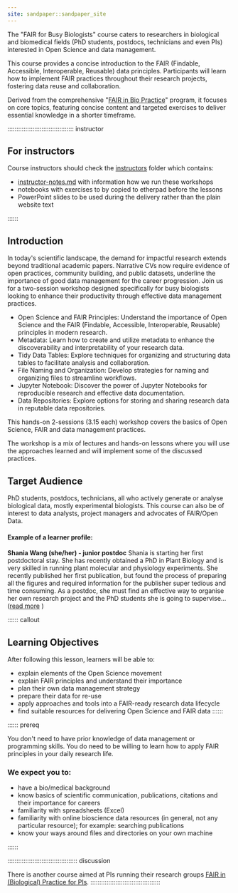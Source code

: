 ```yaml
---
site: sandpaper::sandpaper_site
---
```


The "FAIR for Busy Biologists" course caters to researchers in biological and biomedical fields (PhD students, postdocs, technicians and even PIs) interested in Open Science and data management.

This course provides a concise introduction to the FAIR (Findable, Accessible, Interoperable, Reusable) data principles.  Participants will learn how to implement FAIR practices throughout their research projects, fostering data reuse and collaboration.


Derived from the comprehensive "[FAIR in Bio Practice](https://carpentries-incubator.github.io/fair-bio-practice/)" program, it focuses on core topics, featuring concise content and targeted exercises to deliver essential knowledge in a shorter timeframe.

::::::::::::::::::::::::::::::::::::: instructor  

## For instructors

Course instructors should check the [instructors](https://github.com/carpentries-incubator/fair-for-busy-biologists/tree/main/instructors) folder which contains:

* [instructor-notes.md](https://github.com/carpentries-incubator/fair-for-busy-biologists/blob/main/instructors/instructor-notes.md) with information how we run these workshops
* notebooks with exercises to by copied to etherpad before the lessons
* PowerPoint slides to be used during the delivery rather than the plain website text

::::::

## Introduction

In today's scientific landscape, the demand for impactful research extends beyond traditional academic papers. Narrative CVs now require evidence of open practices, community building, and public datasets, underline the importance of good data management for the career progression. Join us for a two-session workshop designed specifically for busy biologists looking to enhance their productivity through effective data management practices.

- Open Science and FAIR Principles: Understand the importance of Open Science and the FAIR (Findable, Accessible, Interoperable, Reusable) principles in modern research.
- Metadata: Learn how to create and utilize metadata to enhance the discoverability and interpretability of your research data.
- Tidy Data Tables: Explore techniques for organizing and structuring data tables to facilitate analysis and collaboration.
- File Naming and Organization: Develop strategies for naming and organizing files to streamline workflows.
- Jupyter Notebook: Discover the power of Jupyter Notebooks for reproducible research and effective data documentation.
- Data Repositories: Explore options for storing and sharing research data in reputable data repositories.



This hands-on 2-sessions (3.15 each) workshop covers the basics of Open Science, FAIR and data management practices. 

The workshop is a mix of lectures and hands-on lessons where you will use the approaches learned and will implement some of the discussed practices. 

## Target Audience

PhD students, postdocs, technicians, all who actively generate or analyse biological data, mostly experimental biologists. 
This course can also be of interest to data analysts, project managers and advocates of FAIR/Open Data.

#### Example of a learner profile:

**Shania Wang (she/her) - junior postdoc**
Shania is starting her first postdoctoral stay. She has recently obtained a PhD in Plant Biology and is very skilled in running plant molecular and physiology experiments. She recently published her first publication, but found the process of preparing all the figures and required information for the publisher super tedious and time consuming. As a postdoc, she must find an effective way to organise her own research project and the PhD students she is going to supervise...([read more](./profiles) ) 




:::::: callout
## Learning Objectives

 After following this lesson, learners will be able to:

 * explain elements of the Open Science movement
 * explain FAIR principles and understand their importance 
 * plan their own data management strategy
 * prepare their data for re-use
 * apply approaches and tools into a FAIR-ready research data lifecycle
 * find suitable resources for delivering Open Science and FAIR data
:::::: 



:::::: prereq

 You don't need to have prior knowledge of data management or programming skills.
 You do need to be willing to learn how to apply FAIR principles in your daily research life.
 
### We expect you to:

 * have a bio/medical background
 * know basics of scientific communication, publications, citations and their importance for careers
 * familiarity with spreadsheets (Excel)
 * familiarity with online bioscience data resources (in general, not any particular resource); for example: searching publications
 * know your ways around files and directories on your own machine 
 
:::::: 
  
::::::::::::::::::::::::::::::::::::::: discussion

There is another course aimed at PIs running their research groups 
[FAIR in (Biological) Practice for PIs](https://carpentries-incubator.github.io/fair-for-leaders/). 
::::::::::::::::::::::::::::::::::::::: 
  

[workbench]: https://carpentries.github.io/sandpaper-docs

